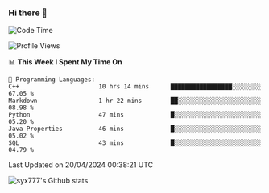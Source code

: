 ### Hi there 👋

<!--
**syx777/syx777** is a ✨ _special_ ✨ repository because its `README.md` (this file) appears on your GitHub profile.

Here are some ideas to get you started:

- 🔭 I’m currently working on ...
- 🌱 I’m currently learning ...
- 👯 I’m looking to collaborate on ...
- 🤔 I’m looking for help with ...
- 💬 Ask me about ...
- 📫 How to reach me: ...
- 😄 Pronouns: ...
- ⚡ Fun fact: ...
-->
<!--START_SECTION:waka-->
![Code Time](http://img.shields.io/badge/Code%20Time-56%20hrs%2053%20mins-blue)

![Profile Views](http://img.shields.io/badge/Profile%20Views-16-blue)

📊 **This Week I Spent My Time On** 

```text
💬 Programming Languages: 
C++                      10 hrs 14 mins      █████████████████░░░░░░░░   67.05 % 
Markdown                 1 hr 22 mins        ██░░░░░░░░░░░░░░░░░░░░░░░   08.98 % 
Python                   47 mins             █░░░░░░░░░░░░░░░░░░░░░░░░   05.20 % 
Java Properties          46 mins             █░░░░░░░░░░░░░░░░░░░░░░░░   05.02 % 
SQL                      43 mins             █░░░░░░░░░░░░░░░░░░░░░░░░   04.79 % 
```


 Last Updated on 20/04/2024 00:38:21 UTC
<!--END_SECTION:waka-->

![syx777's Github stats](https://github-readme-stats.vercel.app/api?username=syx777&show_icons=true)

